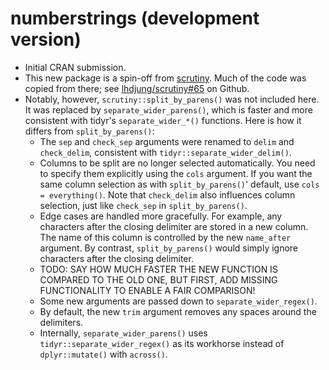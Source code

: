 # numberstrings (development version)

-   Initial CRAN submission.
-   This new package is a spin-off from [scrutiny](https://lhdjung.github.io/scrutiny/). Much of the code was copied from there; see [lhdjung/scrutiny#65](https://github.com/lhdjung/scrutiny/issues/65) on Github.
-   Notably, however, `scrutiny::split_by_parens()` was not included here. It was replaced by `separate_wider_parens()`, which is faster and more consistent with tidyr's `separate_wider_*()` functions. Here is how it differs from `split_by_parens()`:
    -   The `sep` and `check_sep` arguments were renamed to `delim` and `check_delim`, consistent with `tidyr::separate_wider_delim()`.
    -   Columns to be split are no longer selected automatically. You need to specify them explicitly using the `cols` argument. If you want the same column selection as with `split_by_parens()`' default, use `cols = everything()`. Note that `check_delim` also influences column selection, just like `check_sep` in `split_by_parens()`.
    -   Edge cases are handled more gracefully. For example, any characters after the closing delimiter are stored in a new column. The name of this column is controlled by the new `name_after` argument. By contrast, `split_by_parens()` would simply ignore characters after the closing delimiter.
    -   TODO: SAY HOW MUCH FASTER THE NEW FUNCTION IS COMPARED TO THE OLD ONE, BUT FIRST, ADD MISSING FUNCTIONALITY TO ENABLE A FAIR COMPARISON!
    -   Some new arguments are passed down to `separate_wider_regex()`.
    -   By default, the new `trim` argument removes any spaces around the delimiters.
    -   Internally, `separate_wider_parens()` uses `tidyr::separate_wider_regex()` as its workhorse instead of `dplyr::mutate()` with `across()`.
